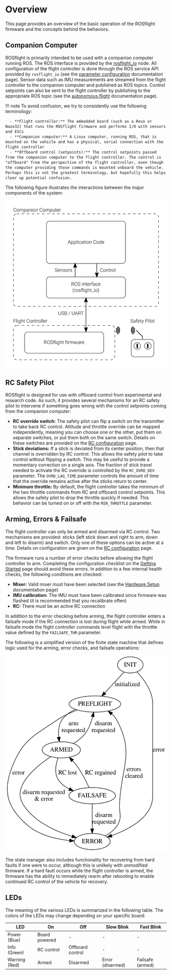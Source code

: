# Overview

This page provides an overview of the basic operation of the ROSflight firmware and the concepts behind the behaviors.

## Companion Computer

ROSflight is primarily intended to be used with a companion computer running ROS.
The ROS interface is provided by the [rosflight_io](http://wiki.ros.org/rosflight) node.
All configuration of the flight controller is done through the ROS service API provided by `rosflight_io` (see the [parameter configuration](user-guide/parameter-configuration.md) documentation page).
Sensor data such as IMU measurements are streamed from the flight controller to the companion computer and published as ROS topics.
Control setpoints can also be sent to the flight controller by publishing to the appropriate ROS topic (see the [autonomous flight](user-guide/autonomous-flight.md) documentation page).

!!! note
    To avoid confusion, we try to consistently use the following terminology:

      - **Flight controller:** The embedded board (such as a Revo or Naze32) that runs the ROSflight firmware and performs I/O with sensors and ESCs
      - **Companion computer:** A Linux computer, running ROS, that is mounted on the vehicle and has a physical, serial connection with the flight controller
      - **Offboard control (setpoints):** The control setpoints passed from the companion computer to the flight controller. The control is "offboard" from the perspective of the flight controller, even though the computer providing those commands is mounted onboard the vehicle. Perhaps this is not the greatest terminology, but hopefully this helps clear up potential confusion.

The following figure illustrates the interactions between the major components of the system:

![System Components](images/components.svg)

## RC Safety Pilot

ROSflight is designed for use with offboard control from experimental and research code.
As such, it provides several mechanisms for an RC safety pilot to intervene if something goes wrong with the control setpoints coming from the companion computer:

  - **RC override switch:** The safety pilot can flip a switch on the transmitter to take back RC control. Attitude and throttle override can be mapped independently, meaning you can choose one or the other, put them on separate switches, or put them both on the same switch. Details on these switches are provided on the [RC configuration](user-guide/rc-configuration.md) page.
  - **Stick deviations:** If a stick is deviated from its center position, then that channel is overridden by RC control. This allows the safety pilot to take control without flipping a switch. This may be useful to provide a momentary correction on a single axis. The fraction of stick travel needed to activate the RC override is controlled by the `RC_OVRD_DEV` parameter. The `OVRD_LAG_TIME` parameter controls the amount of time that the override remains active after the sticks return to center.
  - **Minimum throttle:** By default, the flight controller takes the minimum of the two throttle commands from RC and offboard control setpoints. This allows the safety pilot to drop the throttle quickly if needed. This behavior can be turned on or off with the `MIN_THROTTLE` parameter.

## Arming, Errors & Failsafe

The flight controller can only be armed and disarmed via RC control.
Two mechanisms are provided: sticks (left stick down and right to arm, down and left to disarm) and switch.
Only one of these options can be active at a time.
Details on configuration are given on the [RC configuration](user-guide/rc-configuration.md) page.

The firmware runs a number of error checks before allowing the flight controller to arm.
Completing the configuration checklist on the [Getting Started](user-guide/getting-started.md) page should avoid these errors.
In addition to a few internal health checks, the following conditions are checked:

  - **Mixer:** Valid mixer must have been selected (see the [Hardware Setup](user-guide/hardware-setup.md) documentation page)
  - **IMU calibration:** The IMU must have been calibrated since firmware was flashed (it is recommended that you recalibrate often)
  - **RC:** There must be an active RC connection

In addition to the error checking before arming, the flight controller enters a failsafe mode if the RC connection is lost during flight while armed.
While in failsafe mode the flight controller commands level flight with the throttle value defined by the `FAILSAFE_THR` parameter.

The following is a simplified version of the finite state machine that defines logic used for the arming, error checks, and failsafe operations:

![Arming FSM](images/arming-fsm-simplified.svg)

The state manager also includes functionality for recovering from hard faults if one were to occur, although this is unlikely with unmodified firmware. If a hard fault occurs while the flight controller is armed, the firmware has the ability to immediately rearm after rebooting to enable continued RC control of the vehicle for recovery.

## LEDs

The meaning of the various LEDs is summarized in the following table. The colors of the LEDs may change depending on your specific board:

| LED           | On            | Off              | Slow Blink       | Fast Blink       |
|---------------|---------------|------------------|------------------|------------------|
| Power (Blue)  | Board powered | -                | -                | -                |
| Info (Green)  | RC control    | Offboard control | -                | -                |
| Warning (Red) | Armed         | Disarmed         | Error (disarmed) | Failsafe (armed) |
